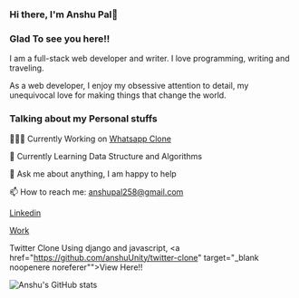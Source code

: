 ### Hi there, I'm Anshu Pal👋

<h3>Glad To see you here!!</h3>
I am a full-stack web developer and writer. I love programming, writing and traveling.

As a web developer, I enjoy my obsessive attention to detail, my unequivocal love for making things that change the world.


<h3>Talking about my Personal stuffs</h3>

   👨🏽‍💻 Currently Working on <a href="https://github.com/anshuUnity/whatsapp-clone" target="_blank">Whatsapp Clone</a>
    
   🌱 Currently Learning Data Structure and Algorithms
    
   💬 Ask me about anything, I am happy to help
    
   📫 How to reach me: anshupal258@gmail.com
   
<a href="https://www.linkedin.com/in/anshu-deve/" target="_blank noopenere noreferer">Linkedin</a>

<a href="https://linktr.ee/anshu.deve" target="_blank noopenere noreferer">Work</a>

Twitter Clone Using django and javascript, <a href="https://github.com/anshuUnity/twitter-clone" target="_blank noopenere noreferer"">View Here!!</a>

![Anshu's GitHub stats](https://github-readme-stats.vercel.app/api?username=anshuUnity&show_icons=true&theme=dark)
